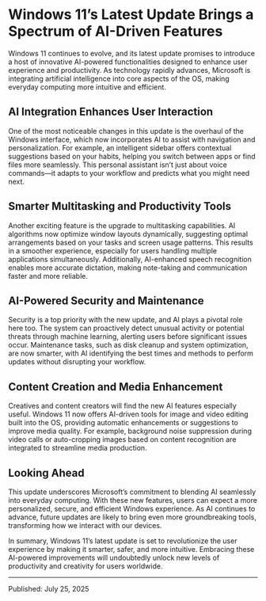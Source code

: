 # Windows 11’s Latest Update Brings a Spectrum of AI-Driven Features

Windows 11 continues to evolve, and its latest update promises to introduce a host of innovative AI-powered functionalities designed to enhance user experience and productivity. As technology rapidly advances, Microsoft is integrating artificial intelligence into core aspects of the OS, making everyday computing more intuitive and efficient.

## AI Integration Enhances User Interaction

One of the most noticeable changes in this update is the overhaul of the Windows interface, which now incorporates AI to assist with navigation and personalization. For example, an intelligent sidebar offers contextual suggestions based on your habits, helping you switch between apps or find files more seamlessly. This personal assistant isn’t just about voice commands—it adapts to your workflow and predicts what you might need next.

## Smarter Multitasking and Productivity Tools

Another exciting feature is the upgrade to multitasking capabilities. AI algorithms now optimize window layouts dynamically, suggesting optimal arrangements based on your tasks and screen usage patterns. This results in a smoother experience, especially for users handling multiple applications simultaneously. Additionally, AI-enhanced speech recognition enables more accurate dictation, making note-taking and communication faster and more reliable.

## AI-Powered Security and Maintenance

Security is a top priority with the new update, and AI plays a pivotal role here too. The system can proactively detect unusual activity or potential threats through machine learning, alerting users before significant issues occur. Maintenance tasks, such as disk cleanup and system optimization, are now smarter, with AI identifying the best times and methods to perform updates without disrupting your workflow.

## Content Creation and Media Enhancement

Creatives and content creators will find the new AI features especially useful. Windows 11 now offers AI-driven tools for image and video editing built into the OS, providing automatic enhancements or suggestions to improve media quality. For example, background noise suppression during video calls or auto-cropping images based on content recognition are integrated to streamline media production.

## Looking Ahead

This update underscores Microsoft’s commitment to blending AI seamlessly into everyday computing. With these new features, users can expect a more personalized, secure, and efficient Windows experience. As AI continues to advance, future updates are likely to bring even more groundbreaking tools, transforming how we interact with our devices.

In summary, Windows 11’s latest update is set to revolutionize the user experience by making it smarter, safer, and more intuitive. Embracing these AI-powered improvements will undoubtedly unlock new levels of productivity and creativity for users worldwide.

---

Published: July 25, 2025
